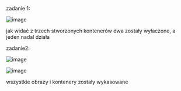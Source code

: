 zadanie 1: 

![image](https://github.com/user-attachments/assets/a7488beb-b050-4d93-aaa9-f17f6d95f83b)

jak widać z trzech stworzonych kontenerów dwa zostały wyłaczone, a jeden nadal działa

zadanie2:

![image](https://github.com/user-attachments/assets/5505da31-8a1d-424b-bde4-97f52270cbca)

![image](https://github.com/user-attachments/assets/ffd3dc70-a72b-40c4-b59a-b7109a0bf9e1)

wszystkie obrazy i kontenery zostały wykasowane
